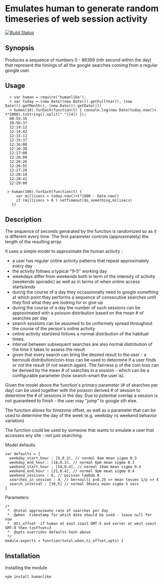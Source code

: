 Emulates human to generate random timeseries of web session activity
==
[![Build Status](https://travis-ci.org/ogt/humanlike.png)](https://travis-ci.org/ogt/humanlike)

## Synopsis
Produces a sequence of numbers 0 - 86399 (nth second within the day) that represent the timings of all the google 
searches comimg from a regular google user.

## Usage

```
  > var human = require('humanlike');
  > var today = (new Date((new Date()).getFullYear(), (new Date()).getMonth(), (new Date()).getDate()))
  > human(10).forEach(function(t) { console.log(new Date(today.now()+ t*1000).toString().split(" ")[4]) });
  08:55:35
  10:56:37
  12:14:12
  12:14:42
  12:15:11
  12:15:37
  12:16:08
  12:16:38
  12:17:08
  12:26:00
  12:26:26
  12:26:55
  12:27:28
  12:28:10
  12:28:41
  12:29:08

 > human(100).forEach(function(t) {
     var millisecs = today.now()+t*1000 - Date.now()
     if (millisecs > 0 ) setTimeout(do_something,milisecs)
   })
```

## Description

The sequence of seconds genarated by the function is randomized so as it is different every time.
The first parameter controls (approximately) the length of the resulting array.

It uses a simple model to approximate the human activity : 
 - a user has regular online activity patterns that repeat approximately every day
 - the activity follows a typical "9-5" working day 
 - weekdays differ from weekends both in term of the intensity of activity (weekends sporadic) as well as in terms of when online access starts/ends
 - during the course of a day they occassionally need to google something at which point they performs a sequence of consecutive searches until they find what they are looking for or give up
 - during the course of a day the number of such sessions can be approximated with a poisson distribution based on the mean # of searches per day
 - search sessions can be assumed to be uniformely spread throughout the course of the person's online activity
 - online activity start/end follows a normal distribution of the habitual times.
 - interval between subsequent searches are also normal distribution of the time it takes to assess the result
 - given that every search can bring the desired result to the user - a bernoulli distribution/coin-toss can be used to   determine if a user finds or not the result (if not search again). The fairness p of the coin toss can be derived by the mean # of searches in a session - which can be a configurable parameter (how search-smart the user is).

Given the model above the function's primary parameter (# of searches per day) can be used together with the poisson derived # of session to determine the # of sessions in the day. Due to potential overlap a session is not guaranteed to finish - the user may "jump" to google sth else.

The function allows for timezone offset, as well as a parameter that can be used to determine the day of the week (e.g. weekday vs weekend behavior variation)

The function could be used by someone that wants to emulate a user that accesses any site - not just searching.

Model defaults
```
var defaults = {
  weekday_start_hour : [9,0.3], // normal 9am mean sigma 0.3
  weekday_end_hour : [18,0.3], // normal 6pm mean sigma 0.3
  weekend_start_hour : [10,0.4], // normal 10am mean sigma 0.4
  weekend_end_hour : [21,0.4], // normal 9pm mean sigma 0.4
  weekend_sessions : 8, // poisson lambda 8
  searches_in_session : 4, // bernoulli p=0.25 => mean tosses 1/p => 4
  search_interval : [30,5] // normal 30secs mean sigma 5 secs
}

```

Parameters:
```
/*
 *  @total approximate rate of searches per day
 *  @when  timestamp for which date should be used - leave null for now 
 *  @tz_offset  if human at east coast GMT-5 and server at west coast GMT-8 then tzoffset=3
 *  @opts overrides defaults hash above
 */
module.exports = function(total,when,tz_offset,opts) {
```

## Installation 

Installing the module

    npm install humanlike

